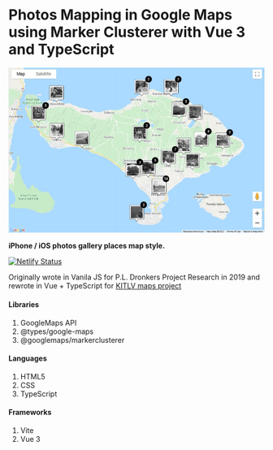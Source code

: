 # Photos Mapping in Google Maps using Marker Clusterer with Vue 3 and TypeScript

![Preview](/images/preview.jpg)

**iPhone / iOS photos gallery places map style.**

[![Netlify Status](https://api.netlify.com/api/v1/badges/855113b4-5b7f-4b9d-a752-66815639c4ca/deploy-status)](https://app.netlify.com/sites/googlemap-custom-marker/deploys)

Originally wrote in Vanila JS for P.L. Dronkers Project Research in 2019
and rewrote in Vue + TypeScript for [KITLV maps project](https://maps.kitlv.janumedia.com)

#### Libraries
1. GoogleMaps API
5. @types/google-maps
6. @googlemaps/markerclusterer

#### Languages
1. HTML5
2. CSS
3. TypeScript

#### Frameworks
1. Vite
2. Vue 3
